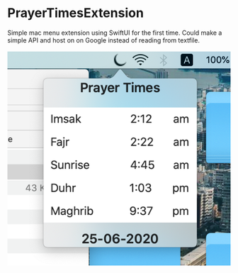 # PrayerTimesExtension

Simple mac menu extension using SwiftUI for the first time. Could make a simple API and host on on Google instead of reading from textfile.
<br><br>
![Bilby Stampede](https://github.com/JaafarRammal/PrayerTimesExtension/blob/master/demo.png)
